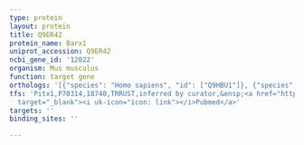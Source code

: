 ```yaml
---
type: protein
layout: protein
title: Q9ER42
protein_name: Barx1
uniprot_accession: Q9ER42
ncbi_gene_id: '12022'
organism: Mus musculus
function: target gene
orthologs: '[{"species": "Homo sapiens", "id": ["Q9HBU1"]}, {"species": "Rattus norvegicus", "id": ["D3ZA67"]}]'
tfs: 'Pitx1,P70314,18740,TRRUST,inferred by curator,&ensp;<a href="https://www.ncbi.nlm.nih.gov/pubmed/?term=29087512%5Buid%5D+OR+18082678%5Buid%5D"
  target="_blank"><i uk-icon="icon: link"></i>Pubmed</a>'
targets: ''
binding_sites: ''

---
```

